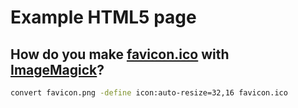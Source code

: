 # Example HTML5 page
## How do you make [favicon.ico](https://en.wikipedia.org/wiki/Favicon) with [ImageMagick](http://imagemagick.org/)?
```sh
convert favicon.png -define icon:auto-resize=32,16 favicon.ico
```
